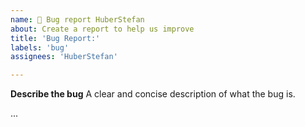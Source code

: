 ```yaml
---
name: 🐞 Bug report HuberStefan
about: Create a report to help us improve
title: 'Bug Report:'
labels: 'bug'
assignees: 'HuberStefan'

---
```


**Describe the bug**
A clear and concise description of what the bug is.

...
